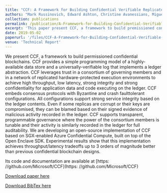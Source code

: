 ```yaml
---
title: "CCF: A Framework for Building Confidential Verifiable Replicated Services"
authors: "Mark Russinovich, Edward Ashton, Christine Avanessians, Miguel Castro, Amaury Chamayou, Sylvan Clebsch, Manuel Costa, Cedric Fournet, Matthew Kerner, Sid Krishna, Julien Maffre, Thomas Moscibroda, Kartik Nayak, Olga Ohrimenko, Felix Schuster, Roy Schuster, <b>Alex Shamis</b>, Olga Vrousgou, Christoph M. Wintersteiger"
collection: publications
permalink: /publication/A-Framework-for-Building-Confidential-Verifiable-Replicated-Services
excerpt: 'This paper present CCF, a framework to build premissioned confidential blockchains. CCF provides a simple programming model of a highly-available data store and a universally-verifiable log that implements a ledger abstraction. CCF leverages trust in a consortium of governing members and in a network of replicated hardware-protected execution environments to achieve high throughput, low latency, strong integrity and strong confidentiality for application data and code executing on the ledger.'
date: 2019-05-02
paperurl: '/files/CCF-A-Framework-for-Building-Confidential-Verifiable-Replicated-Services.pdf'
venue: 'Technical Report'
---
```


We present CCF, a framework to build permissioned confidential blockchains. CCF provides a simple programming model of a highly-available data store and a universally-verifiable log that implements a ledger abstraction. CCF leverages trust in a consortium of governing members and in a network of replicated hardware-protected execution environments to achieve high throughput, low latency, strong integrity and strong confidentiality for application data and code executing on the ledger.  CCF embeds consensus protocols with Byzantine and crash faulttolerant configurations. All configurations support strong service integrity based on the ledger contents. Even if some replicas are corrupt or their keys are compromised, they can be blamed based on their signed evidence of malicious activity recorded in the ledger. CCF supports transparent, programmable governance where the power of the consortium members is tunable and their activity is similarly recorded in the ledger for full auditability.  We are developing an open-source implementation of CCF based on SGX-enabled Azure Confidential Compute, built on top of the Open Enclave SDK. Experimental results show that this implementation achieves throughput/latency tradeoffs up to 3 orders of magnitude better than previous confidential blockchain designs. 

Its code and documentation are available at [https: //github.com/Microsoft/CCF](https: //github.com/Microsoft/CCF)

[Download paper here](/files/CCF-A-Framework-for-Building-Confidential-Verifiable-Replicated-Services.pdf)

[Download BibTex here](/files/CCF-A-Framework-for-Building-Confidential-Verifiable-Replicated-Services.bib)
